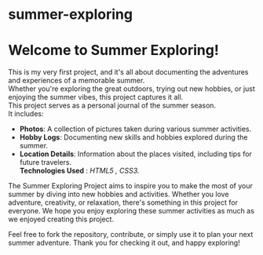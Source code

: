 ﻿# summer-exploring

# Welcome to Summer Exploring!

This is my very first project, and it's all about documenting the adventures and experiences of a memorable summer.
<br>Whether you're exploring the great outdoors, trying out new hobbies, or just enjoying the summer vibes, this project captures it all.<br>
This project serves as a personal journal of the summer season. <br>
It includes: <Br>

- <b>Photos</b>: A collection of pictures taken during various summer activities.
- <b>Hobby Logs</b>: Documenting new skills and hobbies explored during the summer.
- <b>Location Details</b>: Information about the places visited, including tips for future travelers.<br>
  <b>Technologies Used</b> : <em>HTML5 , CSS3.</em>

The Summer Exploring Project aims to inspire you to make the most of your summer by diving into new hobbies and activities. Whether you love adventure, creativity, or relaxation, there's something in this project for everyone. We hope you enjoy exploring these summer activities as much as we enjoyed creating this project.

Feel free to fork the repository, contribute, or simply use it to plan your next summer adventure. Thank you for checking it out, and happy exploring!
